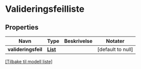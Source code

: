 # Valideringsfeilliste

## Properties

| Navn                | Type                           | Beskrivelse | Notater           |
|---------------------|--------------------------------|-------------|-------------------|
| **valideringsfeil** | [**List**](Valideringsfeil.md) |             | [default to null] |

[[Tilbake til modell liste]](../index.md)

